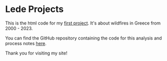 # Lede Projects
This is the html code for my [first project](https://ioannapetsiou.github.io/wildfires). It's about wildfires in Greece from 2000 - 2023.

You can find the GitHub repository containing the code for this analysis and process notes [here](https://github.com/ioannapetsiou/greece_wildfires).

Thank you for visiting my site!
